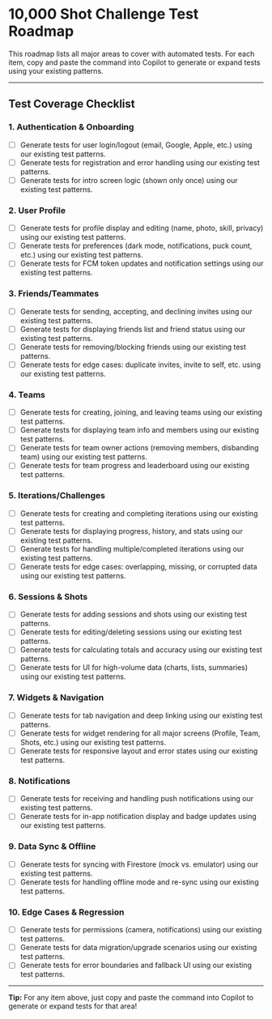 # 10,000 Shot Challenge Test Roadmap

This roadmap lists all major areas to cover with automated tests. For each item, copy and paste the command into Copilot to generate or expand tests using your existing patterns.

---

## Test Coverage Checklist

### 1. Authentication & Onboarding

- [ ] Generate tests for user login/logout (email, Google, Apple, etc.) using our existing test patterns.
- [ ] Generate tests for registration and error handling using our existing test patterns.
- [ ] Generate tests for intro screen logic (shown only once) using our existing test patterns.

### 2. User Profile

- [ ] Generate tests for profile display and editing (name, photo, skill, privacy) using our existing test patterns.
- [ ] Generate tests for preferences (dark mode, notifications, puck count, etc.) using our existing test patterns.
- [ ] Generate tests for FCM token updates and notification settings using our existing test patterns.

### 3. Friends/Teammates

- [ ] Generate tests for sending, accepting, and declining invites using our existing test patterns.
- [ ] Generate tests for displaying friends list and friend status using our existing test patterns.
- [ ] Generate tests for removing/blocking friends using our existing test patterns.
- [ ] Generate tests for edge cases: duplicate invites, invite to self, etc. using our existing test patterns.

### 4. Teams

- [ ] Generate tests for creating, joining, and leaving teams using our existing test patterns.
- [ ] Generate tests for displaying team info and members using our existing test patterns.
- [ ] Generate tests for team owner actions (removing members, disbanding team) using our existing test patterns.
- [ ] Generate tests for team progress and leaderboard using our existing test patterns.

### 5. Iterations/Challenges

- [ ] Generate tests for creating and completing iterations using our existing test patterns.
- [ ] Generate tests for displaying progress, history, and stats using our existing test patterns.
- [ ] Generate tests for handling multiple/completed iterations using our existing test patterns.
- [ ] Generate tests for edge cases: overlapping, missing, or corrupted data using our existing test patterns.

### 6. Sessions & Shots

- [ ] Generate tests for adding sessions and shots using our existing test patterns.
- [ ] Generate tests for editing/deleting sessions using our existing test patterns.
- [ ] Generate tests for calculating totals and accuracy using our existing test patterns.
- [ ] Generate tests for UI for high-volume data (charts, lists, summaries) using our existing test patterns.

### 7. Widgets & Navigation

- [ ] Generate tests for tab navigation and deep linking using our existing test patterns.
- [ ] Generate tests for widget rendering for all major screens (Profile, Team, Shots, etc.) using our existing test patterns.
- [ ] Generate tests for responsive layout and error states using our existing test patterns.

### 8. Notifications

- [ ] Generate tests for receiving and handling push notifications using our existing test patterns.
- [ ] Generate tests for in-app notification display and badge updates using our existing test patterns.

### 9. Data Sync & Offline

- [ ] Generate tests for syncing with Firestore (mock vs. emulator) using our existing test patterns.
- [ ] Generate tests for handling offline mode and re-sync using our existing test patterns.

### 10. Edge Cases & Regression

- [ ] Generate tests for permissions (camera, notifications) using our existing test patterns.
- [ ] Generate tests for data migration/upgrade scenarios using our existing test patterns.
- [ ] Generate tests for error boundaries and fallback UI using our existing test patterns.

---

**Tip:** For any item above, just copy and paste the command into Copilot to generate or expand tests for that area!
